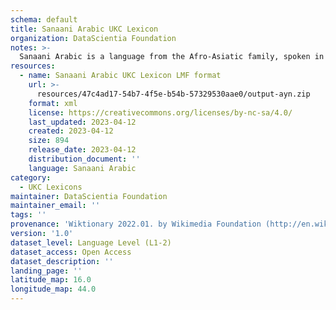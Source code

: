 ```yaml
---
schema: default
title: Sanaani Arabic UKC Lexicon
organization: DataScientia Foundation
notes: >-
  Sanaani Arabic is a language from the Afro-Asiatic family, spoken in Eurasia. The UKC Lexicon of Sanaani Arabic is represented as a lexico-semantic network. It consists of words, word senses, synsets, as well as sense-level and synset-level relationships.
resources:
  - name: Sanaani Arabic UKC Lexicon LMF format
    url: >-
      resources/47c4ad17-54b7-4f5e-b54b-57329530aae0/output-ayn.zip
    format: xml
    license: https://creativecommons.org/licenses/by-nc-sa/4.0/
    last_updated: 2023-04-12
    created: 2023-04-12
    size: 894
    release_date: 2023-04-12
    distribution_document: ''
    language: Sanaani Arabic
category:
  - UKC Lexicons
maintainer: DataScientia Foundation
maintainer_email: ''
tags: ''
provenance: 'Wiktionary 2022.01. by Wikimedia Foundation (http://en.wiktionary.org); Princeton WordNet 2.1 by Princeton University (https://wordnet.princeton.edu)'
version: '1.0'
dataset_level: Language Level (L1-2)
dataset_access: Open Access
dataset_description: ''
landing_page: ''
latitude_map: 16.0
longitude_map: 44.0
---
```

